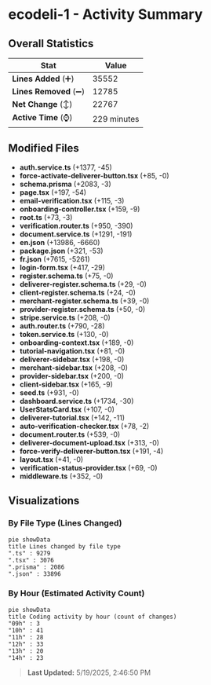 # ecodeli-1 - Activity Summary 

## Overall Statistics

| Stat                   | Value                                                             |
| ---------------------- | ----------------------------------------------------------------- |
| **Lines Added** (➕)   | 35552                                          |
| **Lines Removed** (➖) | 12785                                        |
| **Net Change** (↕)    | 22767                |
| **Active Time** (⌚)   | 229 minutes |


## Modified Files
- **auth.service.ts** (+1377, -45)
- **force-activate-deliverer-button.tsx** (+85, -0)
- **schema.prisma** (+2083, -3)
- **page.tsx** (+197, -54)
- **email-verification.tsx** (+115, -3)
- **onboarding-controller.tsx** (+159, -9)
- **root.ts** (+73, -3)
- **verification.router.ts** (+950, -390)
- **document.service.ts** (+1291, -191)
- **en.json** (+13986, -6660)
- **package.json** (+321, -53)
- **fr.json** (+7615, -5261)
- **login-form.tsx** (+417, -29)
- **register.schema.ts** (+75, -0)
- **deliverer-register.schema.ts** (+29, -0)
- **client-register.schema.ts** (+24, -0)
- **merchant-register.schema.ts** (+39, -0)
- **provider-register.schema.ts** (+50, -0)
- **stripe.service.ts** (+208, -0)
- **auth.router.ts** (+790, -28)
- **token.service.ts** (+130, -0)
- **onboarding-context.tsx** (+189, -0)
- **tutorial-navigation.tsx** (+81, -0)
- **deliverer-sidebar.tsx** (+198, -0)
- **merchant-sidebar.tsx** (+208, -0)
- **provider-sidebar.tsx** (+200, -0)
- **client-sidebar.tsx** (+165, -9)
- **seed.ts** (+931, -0)
- **dashboard.service.ts** (+1734, -30)
- **UserStatsCard.tsx** (+107, -0)
- **deliverer-tutorial.tsx** (+142, -11)
- **auto-verification-checker.tsx** (+78, -2)
- **document.router.ts** (+539, -0)
- **deliverer-document-upload.tsx** (+313, -0)
- **force-verify-deliverer-button.tsx** (+191, -4)
- **layout.tsx** (+41, -0)
- **verification-status-provider.tsx** (+69, -0)
- **middleware.ts** (+352, -0)

## Visualizations

### By File Type (Lines Changed)

```mermaid
pie showData
title Lines changed by file type
".ts" : 9279
".tsx" : 3076
".prisma" : 2086
".json" : 33896
```

### By Hour (Estimated Activity Count)

```mermaid
pie showData
title Coding activity by hour (count of changes)
"09h" : 3
"10h" : 41
"11h" : 28
"12h" : 33
"13h" : 20
"14h" : 23
```


> **Last Updated:** 5/19/2025, 2:46:50 PM